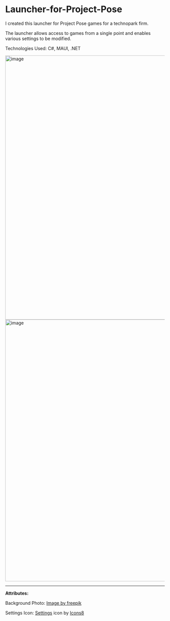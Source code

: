 # Launcher-for-Project-Pose

I created this launcher for Project Pose games for a technopark firm.

The launcher allows access to games from a single point and enables various settings to be modified.

Technologies Used: C#, MAUI, .NET

<img width="834" alt="image" src="https://github.com/user-attachments/assets/af8a9baf-bc2e-4414-80dc-acf59ccc888b">



<img width="827" alt="image" src="https://github.com/user-attachments/assets/e4357ca2-db47-4ecb-a47a-ecf0a1d019d3">



 
----

**Attributes:**

Background Photo: <a href="https://www.freepik.com/free-ai-image/arrow-with-bright-neon-colors_138343536.htm#fromView=search&page=6&position=38&uuid=9317473d-642c-4333-ac71-b500b14209ed">Image by freepik</a>

Settings Icon: <a target="_blank" href="https://icons8.com/icon/3473/automatic">Settings</a> icon by <a target="_blank" href="https://icons8.com">Icons8</a>

